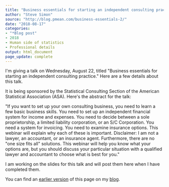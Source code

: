 ```yaml
---
title: "Business essentials for starting an independent consulting practice"
author: "Steve Simon"
source: "http://blog.pmean.com/business-essentials-2/"
date: "2018-08-17"
categories:
- "*Blog post"
- 2018
- Human side of statistics
- Professional details
output: html_document
page_update: complete
---
```


I'm giving a talk on Wednesday, August 22, titled "Business essentials for starting an independent consulting practice." Here are a few details about this talk.

<!---More--->

It is being sponsored by the Statistical Consulting Section of the American Statistical Association (ASA). Here's the abstract for the talk:

"If you want to set up your own consulting business, you need to learn a few basic business skills. You need to set up an independent financial system for income and expenses. You need to decide between a sole proprietorship, a limited liability corporation, or an S/C Corporation. You need a system for invoicing. You need to examine insurance options. This webinar will explain why each of these is important. Disclaimer: I am not a lawyer, an accountant, or an insurance agent. Furthermore, there are no "one size fits all" solutions. This webinar will help you know what your options are, but you should discuss your particular situation with a qualified lawyer and accountant to choose what is best for you."

I am working on the slides for this talk and will post them here when I have completed them.

You can find an [earlier version][sim1] of this page on my [blog][sim2].

[sim1]: http://blog.pmean.com/business-essentials-2/
[sim2]: http://blog.pmean.com

